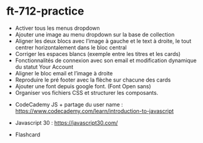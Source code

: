 # ft-712-practice

 - Activer tous les menus dropdown
 - Ajouter une image au menu dropdown sur la base de collection
 - Aligner les deux blocs avec l’image à gauche et le text à droite, le tout centrer horizontalement dans le bloc central
 - Corriger les espaces blancs (exemple entre les titres et les cards) 
 - Fonctionnalités de connexion avec son email et modification dynamique du statut Your Account
 - Aligner le bloc email et l’image à droite
 - Reproduire le pré footer avec la flèche sur chacune des cards
 - Ajouter une font depuis google font. (Font Open sans)
 - Organiser vos fichiers CSS et structurer les composants.

+ CodeCademy JS + partage du user name : https://www.codecademy.com/learn/introduction-to-javascript
+ Javascript 30 : https://javascript30.com/

+ Flashcard
